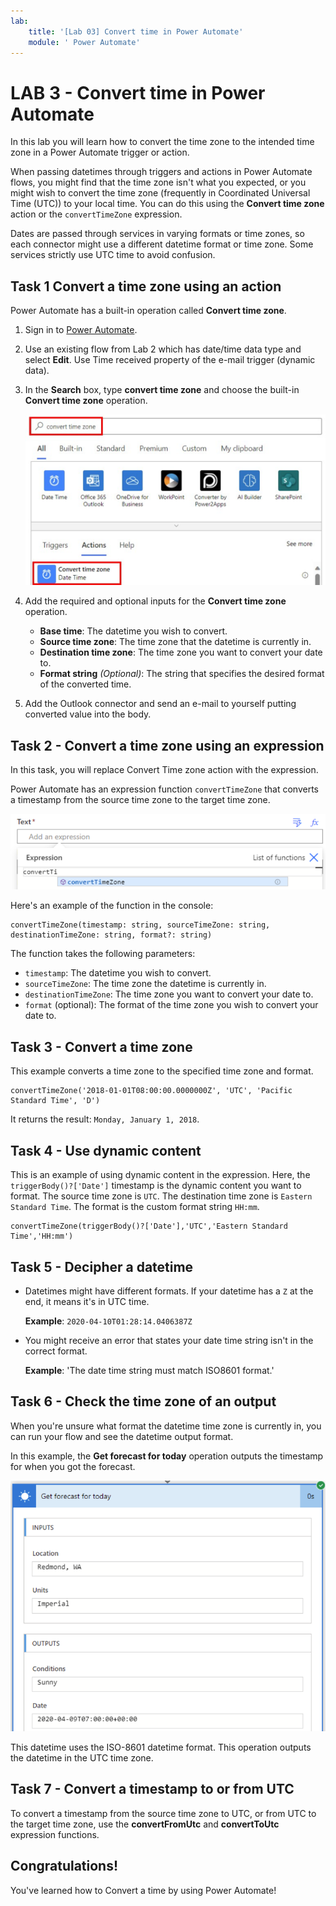 ```yaml
---
lab:
    title: '[Lab 03] Convert time in Power Automate'
    module: ' Power Automate'
---
```

# LAB 3 - Convert time in Power Automate

In this lab you will learn how to convert the time zone to the intended time zone in a Power Automate trigger or action.

When passing datetimes through triggers and actions in Power Automate flows, you might find that the time zone isn't what you expected, or you might wish to convert the time zone (frequently in Coordinated Universal Time (UTC)) to your local time. You can do this using the **Convert time zone** action or the `convertTimeZone` expression.

Dates are passed through services in varying formats or time zones, so each connector might use a different datetime format or time zone. Some services strictly use UTC time to avoid confusion.

## Task 1 Convert a time zone using an action

Power Automate has a built-in operation called **Convert time zone**.

1.  Sign in to [Power Automate](https://make.powerautomate.com).
    
2.  Use an existing flow from Lab 2 which has date/time data type and select **Edit**. Use Time received property of the e-mail trigger (dynamic data).
    
3.  In the **Search** box, type **convert time zone** and choose the built-in **Convert time zone** operation.
    
    ![Screenshot to search for the convert time zone action in a flow.](img/convert-time-zone-action.svg)
    
4.  Add the required and optional inputs for the **Convert time zone** operation.
    
    *   **Base time**: The datetime you wish to convert.
    *   **Source time zone**: The time zone that the datetime is currently in.
    *   **Destination time zone**: The time zone you want to convert your date to.
    *   **Format string** _(Optional)_: The string that specifies the desired format of the converted time.
5.  Add the Outlook connector and send an e-mail to yourself putting converted value into the body.
    
## Task 2 - Convert a time zone using an expression

In this task, you will replace Convert Time zone action with the expression.

Power Automate has an expression function `convertTimeZone` that converts a timestamp from the source time zone to the target time zone.

![Screenshot shows that Power Automate has an expression function for converting the time zone.](img/expression.png)

Here's an example of the function in the console:

```
convertTimeZone(timestamp: string, sourceTimeZone: string, destinationTimeZone: string, format?: string)
```

The function takes the following parameters:

*   `timestamp`: The datetime you wish to convert.
*   `sourceTimeZone`: The time zone the datetime is currently in.
*   `destinationTimeZone`: The time zone you want to convert your date to.
*   `format` (optional): The format of the time zone you wish to convert your date to.


## Task 3 - Convert a time zone

This example converts a time zone to the specified time zone and format.


```
convertTimeZone('2018-01-01T08:00:00.0000000Z', 'UTC', 'Pacific Standard Time', 'D')
```

It returns the result: `Monday, January 1, 2018`.


## Task 4 - Use dynamic content

This is an example of using dynamic content in the expression. Here, the `triggerBody()?['Date']` timestamp is the dynamic content you want to format. The source time zone is `UTC`. The destination time zone is `Eastern Standard Time`. The format is the custom format string `HH:mm`.

```
convertTimeZone(triggerBody()?['Date'],'UTC','Eastern Standard Time','HH:mm')
```



## Task 5 - Decipher a datetime

*   Datetimes might have different formats. If your datetime has a `Z` at the end, it means it's in UTC time.
    
    **Example**: `2020-04-10T01:28:14.0406387Z`
    
*   You might receive an error that states your date time string isn't in the correct format.
    
    **Example**: 'The date time string must match ISO8601 format.'
    
    
## Task 6 - Check the time zone of an output

When you're unsure what format the datetime time zone is currently in, you can run your flow and see the datetime output format.

In this example, the **Get forecast for today** operation outputs the timestamp for when you got the forecast.

![Screenshot shows an example of checking the datetime output format.](img/get-forecast.png)

This datetime uses the ISO-8601 datetime format. This operation outputs the datetime in the UTC time zone.

## Task 7 - Convert a timestamp to or from UTC

To convert a timestamp from the source time zone to UTC, or from UTC to the target time zone, use the **convertFromUtc** and **convertToUtc** expression functions.

## Congratulations!

You've learned how to Convert a time by using Power Automate!
    
